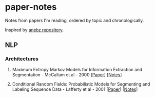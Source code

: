 # paper-notes

Notes from papers I'm reading, ordered by topic and chronologically.

Inspired by [anebz repository](https://github.com/anebz/papers).

## NLP

### Architectures

1. Maximum Entropy Markov Models for Information Extraction and Segmentation - McCallum et al - 2000 [[Paper](http://www.ai.mit.edu/courses/6.891-nlp/READINGS/maxent.pdf)] [[Notes](architectures/2000_MEMM.md)]

2. Conditional Random Fields: Probabilistic Models for Segmenting and Labeling Sequence Data - Lafferty et al - 2001 [[Paper](https://repository.upenn.edu/cgi/viewcontent.cgi?article=1162&context=cis_papers)] [[Notes](architectures/2001_CRF.md)]